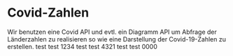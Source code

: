 # Covid-Zahlen
Wir benutzen eine Covid API und evtl. ein Diagramm API um  Abfrage der Länderzahlen zu realisieren so wie eine Darstellung der Covid-19-Zahlen zu erstellen.
test test 1234
test test 4321
test test 0000
